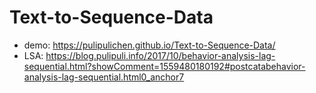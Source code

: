 # Text-to-Sequence-Data

- demo: https://pulipulichen.github.io/Text-to-Sequence-Data/
- LSA: https://blog.pulipuli.info/2017/10/behavior-analysis-lag-sequential.html?showComment=1559480180192#postcatabehavior-analysis-lag-sequential.html0_anchor7